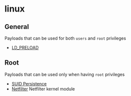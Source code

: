 # linux

## General

Payloads that can be used for both `users` and `root` privileges 

- [LD_PRELOAD](General/LD_PRELOAD)

## Root

Payloads that can be used only when having `root` privileges

- [SUID Persistence](Root/SUID_PERSISTENCE)
- [Netfilter](Root/NETFILTER) Netfilter kernel module